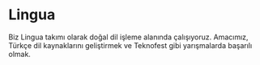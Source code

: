 # Lingua
Biz Lingua takımı olarak doğal dil işleme alanında çalışıyoruz. Amacımız, Türkçe dil kaynaklarını geliştirmek ve Teknofest gibi yarışmalarda başarılı olmak.
